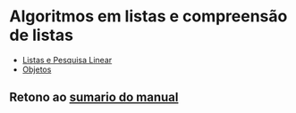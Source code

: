 # Algoritmos em listas e compreensão de listas

* [Listas e Pesquisa Linear](01_IteradoresLista.md)
* [Objetos](02_Objetos.md)

## Retono ao [sumario do manual](./../Conteudo.md)
